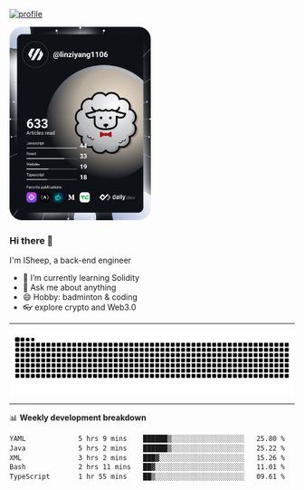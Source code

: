 [![profile](https://user-images.githubusercontent.com/54968314/208005045-e4b42f3b-833d-4242-bfcc-e764865553a2.svg)](https://www.calligrapher.ai/)

<a href="https://app.daily.dev/linziyang1106"><img src="/devcard.png" width="250" alt="ISheep's Dev Card"/></a>

### Hi there 🐏

I'm ISheep, a back-end engineer

- 🔭 I’m currently learning Solidity
- 💬 Ask me about anything
- 😄 Hobby: badminton & coding
- 👓 explore crypto and Web3.0

-------

![](https://raw.githubusercontent.com/ISheepp/ISheepp/output/github-contribution-grid-snake.svg)

-------

📊 **Weekly development breakdown**
<!--START_SECTION:waka-->

```txt
YAML             5 hrs 9 mins    ██████▒░░░░░░░░░░░░░░░░░░   25.80 %
Java             5 hrs 2 mins    ██████▒░░░░░░░░░░░░░░░░░░   25.22 %
XML              3 hrs 2 mins    ███▓░░░░░░░░░░░░░░░░░░░░░   15.26 %
Bash             2 hrs 11 mins   ██▓░░░░░░░░░░░░░░░░░░░░░░   11.01 %
TypeScript       1 hr 55 mins    ██▒░░░░░░░░░░░░░░░░░░░░░░   09.61 %
```

<!--END_SECTION:waka-->
